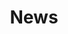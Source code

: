 ---
layout: news
title: "News"
news:
  - date: "Altijd"
    description: "Eenmalige afspraken zijn mogelijk voor het beeldhouwen in steen met een groep, voor een speciale gelegenheid"
    location: "Lochem"

  - date: "April 15-17, 2017"
    description: "Deelname aan Kunstroute Lochem, met beelden en schilderijen."
    details: "12.00 - 17.00 uur<br>Velhorst 4, 7241 TB Lochem"
    link: "http://www.kunstinlochem.nl"
    link_text: "www.kunstinlochem.nl"
    image: "IMG_6167_small.jpg"
    image_alt: "schilderij"

  - date: "March 2015"
    description: "Start nieuwe cursus"
    location: "Lochem"

  - date: "January 19 - February 23, 2014"
    description: "Exhibition: in \"Galerie de Burgerij\""
    location: "Vorden, the Netherlands"

  - date: "August - October 2012"
    description: "Exhibition: bronze trees in \"de Levenstuinen van Het Groot Hontschoten\""
    location: "Teuge, the Netherlands"

  - date: "May 27-28, 2012"
    description: "\"Pinkster-expositie\""
    location: "Huize Ekeby, Voorst"
    image: "Poster Pinksterexpositie 2012.jpg"
    image_alt: "poster 2012"
    image_link: "/news/pinksterexpo2012/"

  - date: "September - October 2011"
    description: "Residency in Mendocino California"
    link: "http://www.mendocinoartcenter.org"
    link_text: "www.mendocinoartcenter.org"
    image: "IMG_2860.jpg"
    image_alt: "Mendocino"
    image_link: "/site-specific/california-residency/"

  - date: "July 9-15, 2011"
    description: "Exhibition Bronkhorst, the Netherlands"
    image: "Uitnood Bronkhorst klein.jpg"
    image_alt: "bronkhorst"
    image_link: "/news/bronkhorst2011/"

  - date: "2010"
    description: "Work in progress: Inspirare - Expirare"
    image: "IMG_8011.jpg"
    image_alt: "inspirare"
    image_link: "/news/inspirare2010/"

  - date: "June 25 - July 5, 2009"
    description: "Sculptor meeting"
    details: "Villa Biener, Cipressa, Italy"
    link: "http://www.villabiener.com"
    link_text: "www.villabiener.com"
    image: "judit foto 006.jpg"
    image_alt: "Cipressa 06"
    image_link: "/site-specific/cipressa/"

  - date: "May 31 - June 1, 2009"
    description: "\"Pinkster-expositie\""
    location: "Huize Ekeby, Voorst"
    image: "liggend jose.jpg"
    image_alt: "pinkster expositie"
    image_link: "/news/pinksterexpositie2009/"

  - date: "November 30 - December 21, 2008"
    description: "Exhibition: Klarenbeek, the Netherlands"
    link: "http://www.delandweg.nl/"
    link_text: "Galerie de Landweg"

  - date: "September 13, 2008"
    description: "Opening Exhibition Voorst, the Netherlands"
    image: "news/DSC_0017.jpg"
    image_alt: "Opening ceremony"
    image_link: "/news/opening-ceremony-sept-2008/"

  - date: "September 13-28, 2008"
    description: "Exhibition Voorst - Sculptures, the Netherlands"
    link: "https://www.nelstarbusmann.nl"
    link_text: "www.nelstarbusmann.nl"
    image: "Uitnood Saskia2.jpg"
    image_alt: "Uitnodiging Saskia 13 sept 2008"
    image_link: "/news/expositie-13-28-sept-2008/"

  - date: "February 11 - March 10, 2008"
    description: "Exhibition EcoFuturiste, Monaco"
    link: "http://www.artyecology.org/"
    link_text: "www.artyecology.org"
    image: "monaco park oud.jpg"
    image_alt: "Monaco park - les jardins des Boulingrins 1930"

  - date: "July 7, 2007"
    description: "Revelation of Tsunami monument (The wave)"
    image: "070707_093.jpg"
    image_alt: "tsunami monument"
    image_link: "/stone/wave/"
---
